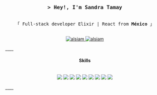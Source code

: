 

<!-- Intro  -->
<h3 align="center">
        <samp>&gt; Hey!, I'm Sandra Tamay
        </samp>
</h3>
 
 <p align="center"> 
  <samp>
    <a href="https://www.google.com/search?q=Al+Siam"></a>
    <br>
    「 Full-stack developer Elixir | React from <b>México</b> 」
    <br>
    <br>
  </samp>
</p>
<p align="center">
 <a href="" target="blank">
  <img src="https://img.shields.io/badge/Website-DC143C?style=for-the-badge&logo=medium&logoColor=white" alt="alsiam" />
 </a>
 <a href="https://www.linkedin.com/in/sandra-marveli-tamay-dzul-480298200" target="_blank">
  <img src="https://img.shields.io/badge/LinkedIn-0077B5?style=for-the-badge&logo=linkedin&logoColor=white" alt="alsiam"/>
 </a>
 
</p>
 ____
 <h4 align="center">Skills</h4>
<p align="center">

<br/>
  <img src="https://img.shields.io/badge/Elixir-4B275F?style=for-the-badge&logo=elixir&logoColor=white">
  <img src="https://img.shields.io/badge/Phoenix-F05032?style=for-the-badge&logo=&logoColor=white">
  <img src="https://img.shields.io/badge/GraphQL-E434AA?style=for-the-badge&logo=graphql&logoColor=white">
  <img src="https://img.shields.io/badge/PostgreSQL-316192?style=for-the-badge&logo=postgresql&logoColor=white">
  <img src="https://img.shields.io/badge/React-20232A?style=for-the-badge&logo=react&logoColor=61DAFB">
  <img src="https://img.shields.io/badge/next.js-000000?style=for-the-badge&logo=nextdotjs&logoColor=white">
  <img src="https://img.shields.io/badge/Git-F05032?style=for-the-badge&logo=git&logoColor=white">
  <img src="https://img.shields.io/badge/GitHub-100000?style=for-the-badge&logo=github&logoColor=white"> 
  <img src="https://img.shields.io/badge/AWS-232F32?style=for-the-badge&logo=AmazonAWS&logoColor=white"> 
</p>
 ____
<!--
**smtamay/smtamay** is a ✨ _special_ ✨ repository because its `README.md` (this file) appears on your GitHub profile.

Here are some ideas to get you started:

- 🔭 I’m currently working on ...
- 🌱 I’m currently learning ...
- 👯 I’m looking to collaborate on ...
- 🤔 I’m looking for help with ...
- 💬 Ask me about ...
- 📫 How to reach me: ...
- 😄 Pronouns: ...
- ⚡ Fun fact: ...
-->
